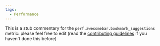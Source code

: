 ```yaml
---
tags:
  - Performance
---
```


This is a stub commentary for the `perf.awesomebar.bookmark_suggestions` metric: please feel free to edit (read the
[contributing guidelines](https://github.com/mozilla/glean-annotations/blob/main/CONTRIBUTING.md)
if you haven't done this before)
